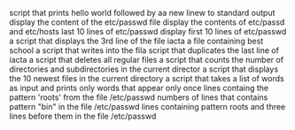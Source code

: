  script that prints hello world followed by aa new linew to standard output
display the content of the etc/passwd file
display the contents of etc/passd and etc/hosts
last 10 lines of etc/passwd
display first 10 lines of etc/passwd
a script that displays the 3rd line of the file iacta
a file containing best school
a script that writes into the fila script that duplicates the last line of iacta
a script that deletes all regular files
a script that counts the number of directories and subdirectories in the current director
a script that displays the 10 newest files in the current directory
a script that takes a list of words as input and prints only words that appear only once
lines containg the pattern 'roots' from the file /etc/passwd
numbers of lines that contains pattern "bin" in the file /etc/passwd
lines containing pattern roots and three lines before them in the file /etc/passwd
